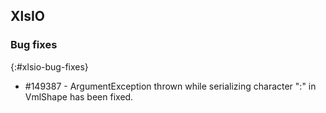 ## XlsIO

### Bug fixes
{:#xlsio-bug-fixes}

* \#149387 - ArgumentException thrown while serializing character ":" in VmlShape has been fixed.